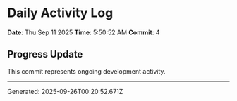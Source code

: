 # Daily Activity Log

**Date**: Thu Sep 11 2025
**Time**: 5:50:52 AM
**Commit**: 4

## Progress Update

This commit represents ongoing development activity.

---
Generated: 2025-09-26T00:20:52.671Z
